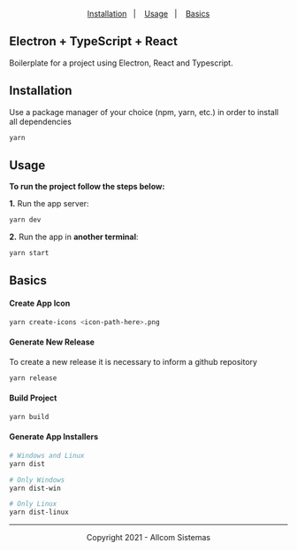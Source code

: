 <p align="center">
  <a href="#-installation">Installation</a>&nbsp;&nbsp;&nbsp;|&nbsp;&nbsp;&nbsp;
  <a href="#-usage">Usage</a>&nbsp;&nbsp;&nbsp;|&nbsp;&nbsp;&nbsp;
  <a href="#-basics">Basics</a>
</p>

## Electron + TypeScript + React

Boilerplate for a project using Electron, React and Typescript.

## Installation

Use a package manager of your choice (npm, yarn, etc.) in order to install all dependencies

```bash
yarn
```

## Usage

**To run the project follow the steps below:**

**1.** Run the app server:

```bash
yarn dev
```

**2.** Run the app in **another terminal**:

```bash
yarn start
```

## Basics

#### Create App Icon

```bash
yarn create-icons <icon-path-here>.png
```

#### Generate New Release

To create a new release it is necessary to inform a github repository

```bash
yarn release
```

#### Build Project

```bash
yarn build
```

#### Generate App Installers

```bash
# Windows and Linux
yarn dist

# Only Windows
yarn dist-win

# Only Linux
yarn dist-linux
```

---

<p align="center">Copyright 2021 - Allcom Sistemas</p>
